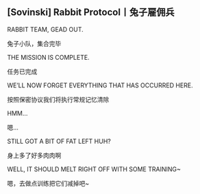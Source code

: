 ## [Sovinski] Rabbit Protocol丨兔子雇佣兵

RABBIT TEAM, GEAD OUT.

兔子小队，集合完毕

THE MISSION IS COMPLETE.

任务已完成

WE’LL NOW FORGET EVERYTHING THAT HAS OCCURRED HERE.

按照保密协议我们将执行常规记忆清除

HMM…

嗯…

STILL GOT A BIT OF FAT LEFT HUH?

身上多了好多肉肉啊

WELL, IT SHOULD MELT RIGHT OFF WITH SOME TRAINING~

嗯，去做点训练把它们减掉吧~


